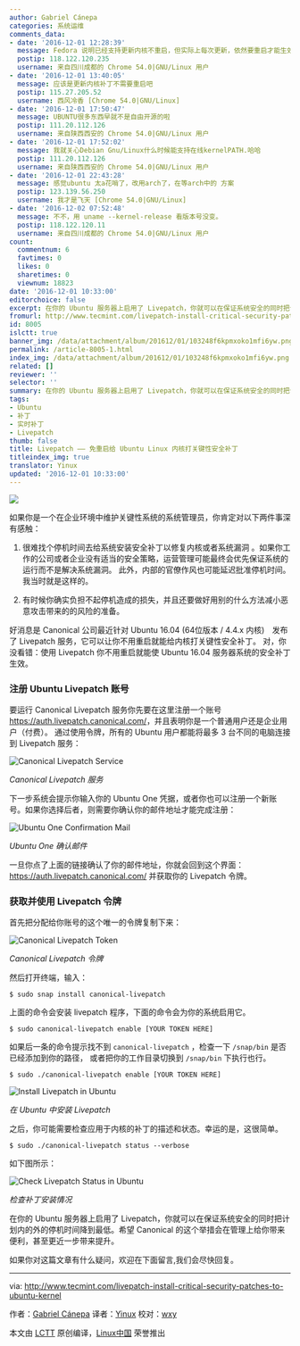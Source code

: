 ```yaml
---
author: Gabriel Cánepa
categories: 系统运维
comments_data:
- date: '2016-12-01 12:28:39'
  message: Fedora 说明已经支持更新内核不重启，但实际上每次更新，依然要重启才能生效。
  postip: 118.122.120.235
  username: 来自四川成都的 Chrome 54.0|GNU/Linux 用户
- date: '2016-12-01 13:40:05'
  message: 应该是更新内核补丁不需要重启吧
  postip: 115.27.205.52
  username: 西风冷香 [Chrome 54.0|GNU/Linux]
- date: '2016-12-01 17:50:47'
  message: UBUNTU很多东西早就不是自由开源的啦
  postip: 111.20.112.126
  username: 来自陕西西安的 Chrome 54.0|GNU/Linux 用户
- date: '2016-12-01 17:52:02'
  message: 我就关心Debian Gnu/Linux什么时候能支持在线kernelPATH.哈哈
  postip: 111.20.112.126
  username: 来自陕西西安的 Chrome 54.0|GNU/Linux 用户
- date: '2016-12-01 22:43:28'
  message: 感觉ubuntu 太a花哨了，改用arch了，在等arch中的 方案
  postip: 123.139.56.250
  username: 我才是飞天 [Chrome 54.0|GNU/Linux]
- date: '2016-12-02 07:52:48'
  message: 不不，用 uname --kernel-release 看版本号没变。
  postip: 118.122.120.11
  username: 来自四川成都的 Chrome 54.0|GNU/Linux 用户
count:
  commentnum: 6
  favtimes: 0
  likes: 0
  sharetimes: 0
  viewnum: 18823
date: '2016-12-01 10:33:00'
editorchoice: false
excerpt: 在你的 Ubuntu 服务器上启用了 Livepatch，你就可以在保证系统安全的同时把计划内的外的停机时间降到最低。
fromurl: http://www.tecmint.com/livepatch-install-critical-security-patches-to-ubuntu-kernel
id: 8005
islctt: true
banner_img: /data/attachment/album/201612/01/103248f6kpmxoko1mfi6yw.png
permalink: /article-8005-1.html
index_img: /data/attachment/album/201612/01/103248f6kpmxoko1mfi6yw.png.thumb.jpg
related: []
reviewer: ''
selector: ''
summary: 在你的 Ubuntu 服务器上启用了 Livepatch，你就可以在保证系统安全的同时把计划内的外的停机时间降到最低。
tags:
- Ubuntu
- 补丁
- 实时补丁
- Livepatch
thumb: false
title: Livepatch —— 免重启给 Ubuntu Linux 内核打关键性安全补丁
titleindex_img: true
translator: Yinux
updated: '2016-12-01 10:33:00'
---
```


![](/data/attachment/album/201612/01/103248f6kpmxoko1mfi6yw.png)


如果你是一个在企业环境中维护关键性系统的系统管理员，你肯定对以下两件事深有感触：


1) 很难找个停机时间去给系统安装安全补丁以修复内核或者系统漏洞 。如果你工作的公司或者企业没有适当的安全策略，运营管理可能最终会优先保证系统的运行而不是解决系统漏洞。 此外，内部的官僚作风也可能延迟批准停机时间。我当时就是这样的。


2) 有时候你确实负担不起停机造成的损失，并且还要做好用别的什么方法减小恶意攻击带来的的风险的准备。


好消息是 Canonical 公司最近针对 Ubuntu 16.04 (64位版本 / 4.4.x 内核)　发布了 Livepatch 服务，它可以让你不用重启就能给内核打关键性安全补丁。 对，你没看错：使用 Livepatch 你不用重启就能使 Ubuntu 16.04 服务器系统的安全补丁生效。


### 注册 Ubuntu Livepatch 账号


要运行 Canonical Livepatch 服务你先要在这里注册一个账号 <https://auth.livepatch.canonical.com/>，并且表明你是一个普通用户还是企业用户（付费）。 通过使用令牌，所有的 Ubuntu 用户都能将最多 3 台不同的电脑连接到 Livepatch 服务：


![Canonical Livepatch Service](/data/attachment/album/201612/01/103304x2y6zxlkk5ylm6l2.png)


*Canonical Livepatch 服务*


下一步系统会提示你输入你的 Ubuntu One 凭据，或者你也可以注册一个新账号。如果你选择后者，则需要你确认你的邮件地址才能完成注册：


![Ubuntu One Confirmation Mail](/data/attachment/album/201612/01/103305fcbbrtj6tttlbtmz.png)


*Ubuntu One 确认邮件*


一旦你点了上面的链接确认了你的邮件地址，你就会回到这个界面：<https://auth.livepatch.canonical.com/> 并获取你的 Livepatch 令牌。


### 获取并使用 Livepatch 令牌


首先把分配给你账号的这个唯一的令牌复制下来：


![Canonical Livepatch Token](/data/attachment/album/201612/01/103305edoib4ljjhgjodij.png)


*Canonical Livepatch 令牌*


然后打开终端，输入：



```
$ sudo snap install canonical-livepatch

```

上面的命令会安装 livepatch 程序，下面的命令会为你的系统启用它。



```
$ sudo canonical-livepatch enable [YOUR TOKEN HERE]

```

如果后一条的命令提示找不到 `canonical-livepatch` ，检查一下 `/snap/bin` 是否已经添加到你的路径， 或者把你的工作目录切换到 `/snap/bin` 下执行也行。



```
$ sudo ./canonical-livepatch enable [YOUR TOKEN HERE]

```

![Install Livepatch in Ubuntu](/data/attachment/album/201612/01/103306evw4i153a89ia4an.png)


*在 Ubuntu 中安装 Livepatch*


之后，你可能需要检查应用于内核的补丁的描述和状态。幸运的是，这很简单。



```
$ sudo ./canonical-livepatch status --verbose

```

如下图所示：


![Check Livepatch Status in Ubuntu](/data/attachment/album/201612/01/103306alazeevauub688z7.png)


*检查补丁安装情况*


在你的 Ubuntu 服务器上启用了 Livepatch，你就可以在保证系统安全的同时把计划内的外的停机时间降到最低。希望 Canonical 的这个举措会在管理上给你带来便利，甚至更近一步带来提升。


如果你对这篇文章有什么疑问，欢迎在下面留言,我们会尽快回复。




---


via: <http://www.tecmint.com/livepatch-install-critical-security-patches-to-ubuntu-kernel>


作者：[Gabriel Cánepa](http://www.tecmint.com/author/gacanepa/) 译者：[Yinux](https://github.com/Yinux) 校对：[wxy](https://github.com/wxy)


本文由 [LCTT](https://github.com/LCTT/TranslateProject) 原创编译，[Linux中国](https://linux.cn/) 荣誉推出